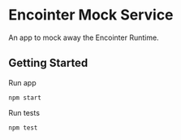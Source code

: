 # Encointer Mock Service

An app to mock away the Encointer Runtime.

## Getting Started

Run app
```
npm start
```

Run tests
```
npm test
```